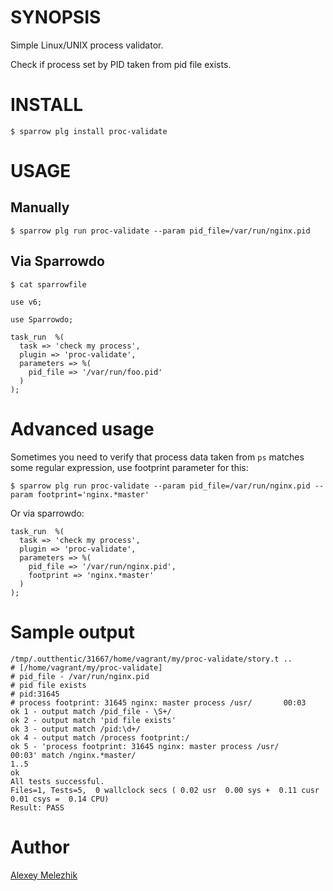 # SYNOPSIS

Simple Linux/UNIX process validator.

Check if process set by PID taken from pid file exists.


# INSTALL

    $ sparrow plg install proc-validate


# USAGE

## Manually

    $ sparrow plg run proc-validate --param pid_file=/var/run/nginx.pid

## Via Sparrowdo

    $ cat sparrowfile

    use v6;
    
    use Sparrowdo;
    
    task_run  %(
      task => 'check my process',
      plugin => 'proc-validate',
      parameters => %(
        pid_file => '/var/run/foo.pid'
      )
    );


# Advanced usage

Sometimes you need to verify that process data taken from `ps`  matches some 
regular expression, use footprint parameter for this:

    $ sparrow plg run proc-validate --param pid_file=/var/run/nginx.pid --param footprint='nginx.*master'

Or via sparrowdo:


    task_run  %(
      task => 'check my process',
      plugin => 'proc-validate',
      parameters => %(
        pid_file => '/var/run/nginx.pid',
        footprint => 'nginx.*master'
      )
    );


# Sample output


    /tmp/.outthentic/31667/home/vagrant/my/proc-validate/story.t ..
    # [/home/vagrant/my/proc-validate]
    # pid_file - /var/run/nginx.pid
    # pid file exists
    # pid:31645
    # process footprint: 31645 nginx: master process /usr/       00:03
    ok 1 - output match /pid_file - \S+/
    ok 2 - output match 'pid file exists'
    ok 3 - output match /pid:\d+/
    ok 4 - output match /process footprint:/
    ok 5 - 'process footprint: 31645 nginx: master process /usr/       00:03' match /nginx.*master/
    1..5
    ok
    All tests successful.
    Files=1, Tests=5,  0 wallclock secs ( 0.02 usr  0.00 sys +  0.11 cusr  0.01 csys =  0.14 CPU)
    Result: PASS
        
# Author

[Alexey Melezhik](mailto:melezhik@gmail.com)
